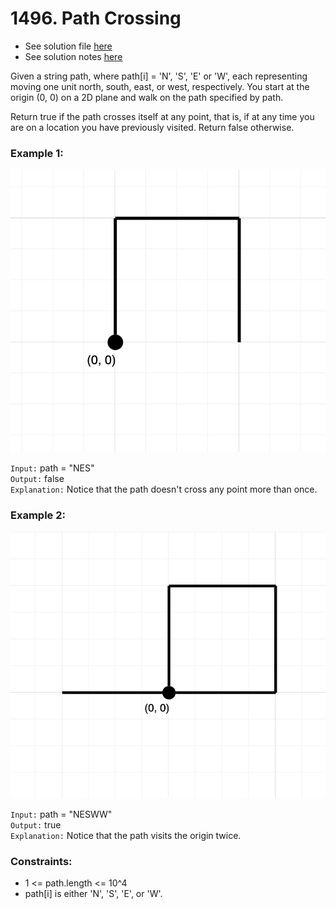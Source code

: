# 1496. Path Crossing

- See solution file [here](./solution.cpp)
- See solution notes [here](./1496.%20Path%20Crossing.pdf)

Given a string path, where path[i] = 'N', 'S', 'E' or 'W', each representing moving one
unit north, south, east, or west, respectively. You start at the origin (0, 0) on a 2D
plane and walk on the path specified by path.

Return true if the path crosses itself at any point, that is, if at any time you are on
a location you have previously visited. Return false otherwise.

### Example 1:

![Example 1](./example-1.png)

`Input:` path = "NES"  
`Output:` false   
`Explanation:` Notice that the path doesn't cross any point more than once.  

### Example 2:

![Example 2](./example-2.png)

`Input:` path = "NESWW"  
`Output:` true  
`Explanation:` Notice that the path visits the origin twice.  


### Constraints:

- 1 <= path.length <= 10^4
- path[i] is either 'N', 'S', 'E', or 'W'.